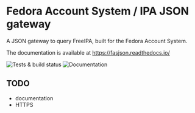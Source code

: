 # Fedora Account System / IPA JSON gateway

A JSON gateway to query FreeIPA, built for the Fedora Account System.

The documentation is available at https://fasjson.readthedocs.io/

![Tests & build status](https://github.com/fedora-infra/fasjson/actions/workflows/main.yml/badge.svg?branch=dev)
![Documentation](https://readthedocs.org/projects/fasjson/badge/?version=latest)


## TODO

- documentation
- HTTPS

